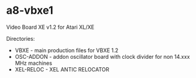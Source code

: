 # a8-vbxe1
 Video Board XE v1.2 for Atari XL/XE


Directories:
- VBXE      - main production files for VBXE 1.2
- OSC-ADDON - addon oscillator board with clock divider for non 14.xxx MHz machines
- XEL-RELOC - XEL ANTIC RELOCATOR

